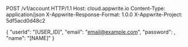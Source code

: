 POST /v1/account HTTP/1.1
Host: cloud.appwrite.io
Content-Type: application/json
X-Appwrite-Response-Format: 1.0.0
X-Appwrite-Project: 5df5acd0d48c2

{
  "userId": "[USER_ID]",
  "email": "email@example.com",
  "password": ,
  "name": "[NAME]"
}
